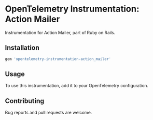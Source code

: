 # OpenTelemetry Instrumentation: Action Mailer

Instrumentation for Action Mailer, part of Ruby on Rails.

## Installation

```ruby
gem 'opentelemetry-instrumentation-action_mailer'
```

## Usage

To use this instrumentation, add it to your OpenTelemetry configuration.

## Contributing

Bug reports and pull requests are welcome.
